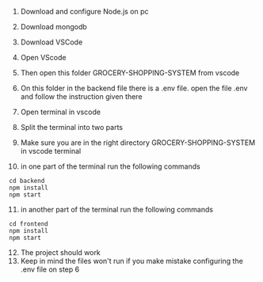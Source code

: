 1. Download and configure Node.js on pc
2. Download mongodb
3. Download VSCode

4. Open VScode
5. Then open this folder GROCERY-SHOPPING-SYSTEM from vscode
6. On this folder in the backend file there is a .env file. open the file .env and follow the instruction given there
7. Open terminal in vscode
8. Split the terminal into two parts
9. Make sure you are in the right directory GROCERY-SHOPPING-SYSTEM in vscode terminal
10. in one part of the terminal run the following commands
```
cd backend
npm install
npm start
```
11. in another part of the terminal run the following commands
```
cd frontend
npm install
npm start
```
12. The project should work
13. Keep in mind the files won't run if you make mistake configuring the .env file on step 6

